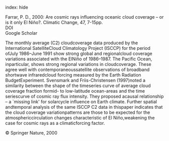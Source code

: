index: hide

<div class="Citation">

  <div class="Citation-body">
    <div class="Citation-text">Farrar, P. D., 2000: Are cosmic rays influencing oceanic cloud coverage – or is it only El Niño?. <span class="Article-journal">Climatic Change, </span><span class="Article-volume">47, </span>7-15pp.</div>
    <div class="Citation-links">
      <div class="CitationLink" data-href="https://doi.org/10.1023/a:1005672825112">
        <div class="CitationLink-icon CitationLink-Doi"></div>
        <div class="CitationLink-text">DOI</div>
      </div>
      <div class="CitationLink" data-href="https://scholar.google.com/scholar?q=10.1023/a:1005672825112">
        <div class="CitationLink-icon CitationLink-Scholar"></div>
        <div class="CitationLink-text">Google Scholar</div>
      </div>
    </div>
  </div>
</div>

The monthly average (C2) cloudcoverage data produced by the International SatelliteCloud Climatology Project (ISCCP) for the period ofJuly 1986–June 1991 show strong global and regionalcloud coverage variations associated with the ElNiño of 1986–1987. The Pacific Ocean, inparticular, shows strong regional variations in cloudcoverage. These agree well with contemporaneoussatellite observations of broadband shortwave infraredcloud forcing measured by the Earth Radiation BudgetExperiment. Svensmark and Friis-Christensen (1997)noted a similarity between the shape of the timeseries curve of average cloud coverage fraction formid- to low-latitude ocean-areas and the time seriescurve of cosmic ray flux intensity. They proposed acausal relationship – a `missing link' for solarcycle influence on Earth climate. Further spatial andtemporal analysis of the same ISCCP C2 data in thispaper indicates that the cloud coverage variationpatterns are those to be expected for the atmosphericcirculation changes characteristic of El Niño,weakening the case for cosmic rays as a climaticforcing factor.

<div class="Citation-copy">
&copy; Springer Nature, 2000
</div>